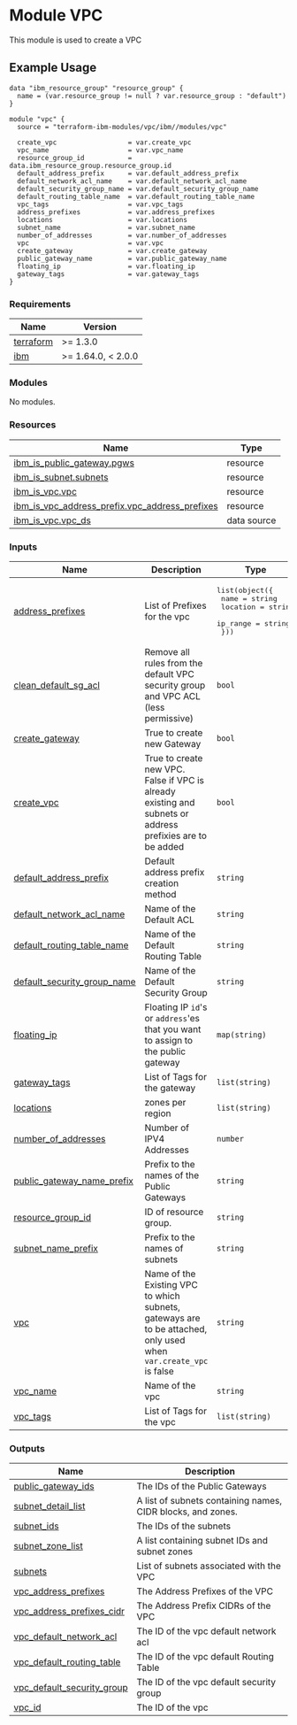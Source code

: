 # Module VPC

This module is used to create a VPC

## Example Usage
```
data "ibm_resource_group" "resource_group" {
  name = (var.resource_group != null ? var.resource_group : "default")
}

module "vpc" {
  source = "terraform-ibm-modules/vpc/ibm//modules/vpc"

  create_vpc                  = var.create_vpc
  vpc_name                    = var.vpc_name
  resource_group_id           = data.ibm_resource_group.resource_group.id
  default_address_prefix      = var.default_address_prefix
  default_network_acl_name    = var.default_network_acl_name
  default_security_group_name = var.default_security_group_name
  default_routing_table_name  = var.default_routing_table_name
  vpc_tags                    = var.vpc_tags
  address_prefixes            = var.address_prefixes
  locations                   = var.locations
  subnet_name                 = var.subnet_name
  number_of_addresses         = var.number_of_addresses
  vpc                         = var.vpc
  create_gateway              = var.create_gateway
  public_gateway_name         = var.public_gateway_name
  floating_ip                 = var.floating_ip
  gateway_tags                = var.gateway_tags
}
```

<!-- BEGINNING OF PRE-COMMIT-TERRAFORM DOCS HOOK -->
### Requirements

| Name | Version |
|------|---------|
| <a name="requirement_terraform"></a> [terraform](#requirement\_terraform) | >= 1.3.0 |
| <a name="requirement_ibm"></a> [ibm](#requirement\_ibm) | >= 1.64.0, < 2.0.0 |

### Modules

No modules.

### Resources

| Name | Type |
|------|------|
| [ibm_is_public_gateway.pgws](https://registry.terraform.io/providers/IBM-Cloud/ibm/latest/docs/resources/is_public_gateway) | resource |
| [ibm_is_subnet.subnets](https://registry.terraform.io/providers/IBM-Cloud/ibm/latest/docs/resources/is_subnet) | resource |
| [ibm_is_vpc.vpc](https://registry.terraform.io/providers/IBM-Cloud/ibm/latest/docs/resources/is_vpc) | resource |
| [ibm_is_vpc_address_prefix.vpc_address_prefixes](https://registry.terraform.io/providers/IBM-Cloud/ibm/latest/docs/resources/is_vpc_address_prefix) | resource |
| [ibm_is_vpc.vpc_ds](https://registry.terraform.io/providers/IBM-Cloud/ibm/latest/docs/data-sources/is_vpc) | data source |

### Inputs

| Name | Description | Type | Default | Required |
|------|-------------|------|---------|:--------:|
| <a name="input_address_prefixes"></a> [address\_prefixes](#input\_address\_prefixes) | List of Prefixes for the vpc | <pre>list(object({<br/>    name     = string<br/>    location = string<br/>    ip_range = string<br/>  }))</pre> | `[]` | no |
| <a name="input_clean_default_sg_acl"></a> [clean\_default\_sg\_acl](#input\_clean\_default\_sg\_acl) | Remove all rules from the default VPC security group and VPC ACL (less permissive) | `bool` | `false` | no |
| <a name="input_create_gateway"></a> [create\_gateway](#input\_create\_gateway) | True to create new Gateway | `bool` | `false` | no |
| <a name="input_create_vpc"></a> [create\_vpc](#input\_create\_vpc) | True to create new VPC. False if VPC is already existing and subnets or address prefixies are to be added | `bool` | `true` | no |
| <a name="input_default_address_prefix"></a> [default\_address\_prefix](#input\_default\_address\_prefix) | Default address prefix creation method | `string` | `"auto"` | no |
| <a name="input_default_network_acl_name"></a> [default\_network\_acl\_name](#input\_default\_network\_acl\_name) | Name of the Default ACL | `string` | `null` | no |
| <a name="input_default_routing_table_name"></a> [default\_routing\_table\_name](#input\_default\_routing\_table\_name) | Name of the Default Routing Table | `string` | `null` | no |
| <a name="input_default_security_group_name"></a> [default\_security\_group\_name](#input\_default\_security\_group\_name) | Name of the Default Security Group | `string` | `null` | no |
| <a name="input_floating_ip"></a> [floating\_ip](#input\_floating\_ip) | Floating IP `id`'s or `address`'es that you want to assign to the public gateway | `map(string)` | `{}` | no |
| <a name="input_gateway_tags"></a> [gateway\_tags](#input\_gateway\_tags) | List of Tags for the gateway | `list(string)` | `[]` | no |
| <a name="input_locations"></a> [locations](#input\_locations) | zones per region | `list(string)` | `[]` | no |
| <a name="input_number_of_addresses"></a> [number\_of\_addresses](#input\_number\_of\_addresses) | Number of IPV4 Addresses | `number` | `null` | no |
| <a name="input_public_gateway_name_prefix"></a> [public\_gateway\_name\_prefix](#input\_public\_gateway\_name\_prefix) | Prefix to the names of the Public Gateways | `string` | `null` | no |
| <a name="input_resource_group_id"></a> [resource\_group\_id](#input\_resource\_group\_id) | ID of resource group. | `string` | `null` | no |
| <a name="input_subnet_name_prefix"></a> [subnet\_name\_prefix](#input\_subnet\_name\_prefix) | Prefix to the names of subnets | `string` | `null` | no |
| <a name="input_vpc"></a> [vpc](#input\_vpc) | Name of the Existing VPC to which subnets, gateways are to be attached, only used when `var.create_vpc` is false | `string` | `null` | no |
| <a name="input_vpc_name"></a> [vpc\_name](#input\_vpc\_name) | Name of the vpc | `string` | `null` | no |
| <a name="input_vpc_tags"></a> [vpc\_tags](#input\_vpc\_tags) | List of Tags for the vpc | `list(string)` | `[]` | no |

### Outputs

| Name | Description |
|------|-------------|
| <a name="output_public_gateway_ids"></a> [public\_gateway\_ids](#output\_public\_gateway\_ids) | The IDs of the Public Gateways |
| <a name="output_subnet_detail_list"></a> [subnet\_detail\_list](#output\_subnet\_detail\_list) | A list of subnets containing names, CIDR blocks, and zones. |
| <a name="output_subnet_ids"></a> [subnet\_ids](#output\_subnet\_ids) | The IDs of the subnets |
| <a name="output_subnet_zone_list"></a> [subnet\_zone\_list](#output\_subnet\_zone\_list) | A list containing subnet IDs and subnet zones |
| <a name="output_subnets"></a> [subnets](#output\_subnets) | List of subnets associated with the VPC |
| <a name="output_vpc_address_prefixes"></a> [vpc\_address\_prefixes](#output\_vpc\_address\_prefixes) | The Address Prefixes of the VPC |
| <a name="output_vpc_address_prefixes_cidr"></a> [vpc\_address\_prefixes\_cidr](#output\_vpc\_address\_prefixes\_cidr) | The Address Prefix CIDRs of the VPC |
| <a name="output_vpc_default_network_acl"></a> [vpc\_default\_network\_acl](#output\_vpc\_default\_network\_acl) | The ID of the vpc default network acl |
| <a name="output_vpc_default_routing_table"></a> [vpc\_default\_routing\_table](#output\_vpc\_default\_routing\_table) | The ID of the vpc default Routing Table |
| <a name="output_vpc_default_security_group"></a> [vpc\_default\_security\_group](#output\_vpc\_default\_security\_group) | The ID of the vpc default security group |
| <a name="output_vpc_id"></a> [vpc\_id](#output\_vpc\_id) | The ID of the vpc |
<!-- END OF PRE-COMMIT-TERRAFORM DOCS HOOK -->
